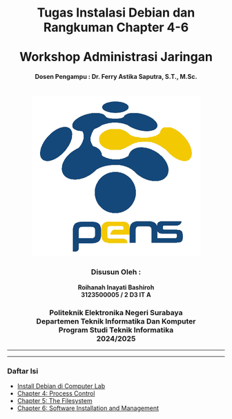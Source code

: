 <div align="center">
    <h1 style="text-align: center;font-weight: bold">Tugas Instalasi Debian dan Rangkuman Chapter 4-6<br><br>
    Workshop Administrasi Jaringan</h1>
    <h4 style="text-align: center;">Dosen Pengampu : Dr. Ferry Astika Saputra, S.T., M.Sc.</h4>
</div>
<br />
<div align="center">
    <img src="Assets/Logo_PENS.png" alt="Logo PENS">
    <h3 style="text-align: center;">Disusun Oleh : </h3>
    <p style="text-align: center;">
        <strong>Roihanah Inayati Bashiroh</strong><br>
        <strong>3123500005 / 2 D3 IT A</strong><br>
    </p>

<h3>Politeknik Elektronika Negeri Surabaya<br>Departemen Teknik
Informatika Dan Komputer<br>Program Studi Teknik Informatika<br>2024/2025</h3>
    <hr>
    <hr>
</div>

### Daftar Isi

- [Install Debian di Computer Lab](install-debian-di-computer-lab.md)
- [Chapter 4: Process Control](chapter-4-process-control.md)
- [Chapter 5: The Filesystem](chapter-5-the-filesystem.md)
- [Chapter 6: Software Installation and Management](chapter-6-software-installation-and-management.md)
